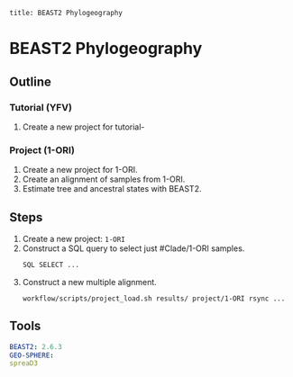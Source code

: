 ```
title: BEAST2 Phylogeography
```

# BEAST2 Phylogeography

## Outline

### Tutorial (YFV)

1. Create a new project for tutorial-

### Project (1-ORI)

1. Create a new project for 1-ORI.
1. Create an alignment of samples from 1-ORI.
1. Estimate tree and ancestral states with BEAST2.

## Steps

1. Create a new project: ```1-ORI``` 
1. Construct a SQL query to select just #Clade/1-ORI  samples.
	```bash
	SQL SELECT ...
	```
1. Construct a new multiple alignment.
	```
	workflow/scripts/project_load.sh results/ project/1-ORI rsync ...
	```

## Tools

```yaml
BEAST2: 2.6.3
GEO-SPHERE: 
spreaD3
```